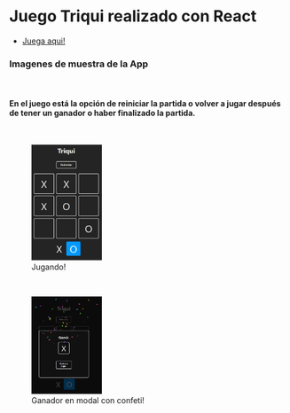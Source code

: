 # Juego Triqui realizado con React

- [Juega aqui!](https://juega-triqui.netlify.app)

### Imagenes de muestra de la App
<br>

#### En el juego está la opción de reiniciar la partida o volver a jugar después de tener un ganador o haber finalizado la partida.
<br>
<figure>
    <img width=30% src="src/assets/img_triqui.jpg"/>
    <figcaption>Jugando!</figcaption>
    
</figure><br>   

<figure>
    <img width=30% src="src/assets/winner_modal.jpg"/>
    <figcaption>Ganador en modal con confeti!</figcaption>
</figure>
